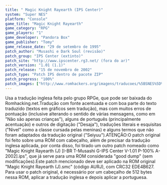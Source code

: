 ```yaml
---
title: " Magic Knight Rayearth (IPS Center)"
system: "Super NES"
platform: "Console"
game_title: "Magic Knight Rayearth"
game_category: "RPG"
game_players: "1"
game_developer: "Pandora Box"
game_publisher: "Tomy"
game_release_date: "29 de setembro de 1995"
patch_author: "Musashi e Dark Soul (revisão)"
patch_group: "IPS Center (extinto)"
patch_site: "http://www.ipscenter.rg3.net/ (fora do ar)"
patch_version: "1.01 (1.1)"
patch_release: "15 de novembro de 2002"
patch_type: "Patch IPS dentro de pacote ZIP"
patch_progress: "100%"
patch_images: ["http://www.romhackers.org/imagens/traducoes/%5BSNES%5D%20Magic%20Knight%20Rayearth%20-%20IPS%20Center%20e%20Tradu-Roms%20-%201.png","http://www.romhackers.org/imagens/traducoes/%5BSNES%5D%20Magic%20Knight%20Rayearth%20-%20IPS%20Center%20-%202.png","http://www.romhackers.org/imagens/traducoes/%5BSNES%5D%20Magic%20Knight%20Rayearth%20-%20IPS%20Center%20-%203.png"]
---
```

Usa a tradução inglesa feita pelo grupo RPGe, que pode ser baixada do Romhacking.net.Tradução com fonte acentuada e com boa parte do texto traduzido (textos em gráficos sem tradução), mas com muitos erros de pontuação (inclusive alterando o sentido de várias mensagens, como em "Não são apenas crianças"), alguns de português (principalmente acentuação) e outros de digitação ("Desaja"), traduções literais e esquisitas ("Nivel" como a classe cursada pelas meninas) e alguns termos que não foram adaptados da tradução original ("Seiyuu").ATENÇÃO:O patch original foi feito sobre uma ROM com cabeçalho, além de precisar da tradução inglesa aplicada, por conta disso, foi tirado um outro patch nomeado como "Magic Knight Rayearth (J) [I-BR T-Musashi G-IPS Center V-1.01 P-100% A-2002].ips", que já serve para uma ROM considerada "good dump" (sem modificações).Este patch mencionado deve ser aplicado na ROM original "Magic Knight Rayearth (J).smc" (código AURJ), com CRC32 EDE4B627. Para usar o patch original, é necessário por um cabeçalho de 512 bytes nessa ROM, aplicar a tradução inglesa e depois aplicar a portuguesa.